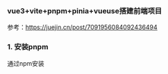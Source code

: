### vue3+vite+pnpm+pinia+vueuse搭建前端项目

参考：https://juejin.cn/post/7091956084092436494

### 1. 安装pnpm

通过npm安装